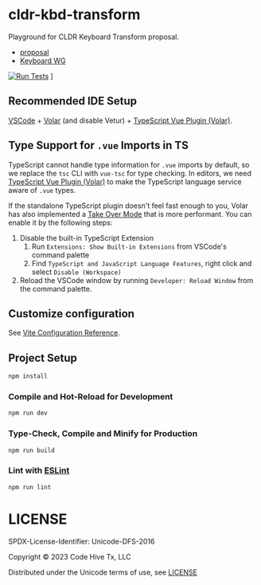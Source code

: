 # cldr-kbd-transform

Playground for CLDR Keyboard Transform proposal.

- [proposal](https://docs.google.com/document/d/1FoV37ymU3VR0bI_V8H4cnN0Q5gkorTJa2hWHpw3NT6w/edit#)
- [Keyboard WG](https://cldr.unicode.org/index/keyboard-workgroup)

[![Run Tests](https://github.com/srl295/cldr-kbd-transform/actions/workflows/node.yml/badge.svg)](https://github.com/srl295/cldr-kbd-transform/actions/workflows/node.yml)
]
## Recommended IDE Setup

[VSCode](https://code.visualstudio.com/) + [Volar](https://marketplace.visualstudio.com/items?itemName=Vue.volar) (and disable Vetur) + [TypeScript Vue Plugin (Volar)](https://marketplace.visualstudio.com/items?itemName=Vue.vscode-typescript-vue-plugin).

## Type Support for `.vue` Imports in TS

TypeScript cannot handle type information for `.vue` imports by default, so we replace the `tsc` CLI with `vue-tsc` for type checking. In editors, we need [TypeScript Vue Plugin (Volar)](https://marketplace.visualstudio.com/items?itemName=Vue.vscode-typescript-vue-plugin) to make the TypeScript language service aware of `.vue` types.

If the standalone TypeScript plugin doesn't feel fast enough to you, Volar has also implemented a [Take Over Mode](https://github.com/johnsoncodehk/volar/discussions/471#discussioncomment-1361669) that is more performant. You can enable it by the following steps:

1. Disable the built-in TypeScript Extension
    1) Run `Extensions: Show Built-in Extensions` from VSCode's command palette
    2) Find `TypeScript and JavaScript Language Features`, right click and select `Disable (Workspace)`
2. Reload the VSCode window by running `Developer: Reload Window` from the command palette.

## Customize configuration

See [Vite Configuration Reference](https://vitejs.dev/config/).

## Project Setup

```sh
npm install
```

### Compile and Hot-Reload for Development

```sh
npm run dev
```

### Type-Check, Compile and Minify for Production

```sh
npm run build
```

### Lint with [ESLint](https://eslint.org/)

```sh
npm run lint
```

# LICENSE

SPDX-License-Identifier: Unicode-DFS-2016

Copyright &copy; 2023 Code Hive Tx, LLC

Distributed under the Unicode terms of use, see [LICENSE](./LICENSE)
